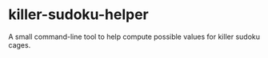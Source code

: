 # killer-sudoku-helper
A small command-line tool to help compute possible values for killer sudoku cages.
